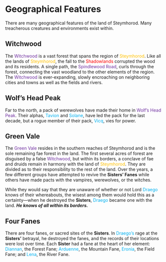 # Geographical Features

There are many geographical features of the land of Steymhorod. Many treacherous creatures and environments exist within.

## Witchwood

The <font color="#7030a0">Witchwood</font> is a vast forest that spans the region of <font color="#ffc000">Steymhorod</font>. Like all the lands of <font color="#ffc000">Steymhorod</font>, the fall to the <font color="#ff0000">Shadowlands</font> corrupted the wood and its residents. A single path, the <font color="#7030a0">Spindlewood Road</font>, curls through the forest, connecting the vast woodland to the other elements of the region. The <font color="#7030a0">Witchwood</font> is ever-expanding, slowly encroaching on neighboring cities and towns as well as the fields and rivers.  

## Wolf’s Head Peak

Far to the north, a pack of werewolves have made their home in <font color="#7030a0">Wolf’s Head Peak</font>. Their alphas, <font color="#00b0f0">Tavion</font> and <font color="#00b0f0">Solane</font>, have led the pack for the last decade, but a rogue member of their pack, <font color="#00b0f0">Vicq</font>, vies for power. 

## Green Vale

The <font color="#7030a0">Green Vale</font> resides in the southern reaches of Steymhorod and is the sole remaining fae forest in the land. The first several acres of forest are disguised by a false <font color="#7030a0">Witchwood</font>, but within its borders, a conclave of fae and druids remain in harmony with the land of <font color="#ffc000">Steymhorod</font>. They are divided as to their responsibility to the rest of the land. Over the years, a few different groups have attempted to revive the **Sisters’ Fanes** while others have made pacts with the vampires, werewolves, or the witches. 

While they would say that they are unaware of whether or not Lord <font color="#00b0f0">Draego</font> knows of their whereabouts, the wisest among them would hold this as a certainty—when he destroyed the **Sisters**, <font color="#00b0f0">Draego</font> became one with the land. ***He knows of all within its borders.*** 

## Four Fanes

There are four fanes, or sacred sites of the **Sisters**. In <font color="#00b0f0">Draego’s</font> rage at the **Sisters’** betrayal, he destroyed the fanes, and the records of their locations were lost over time. Each **Sister** had a fane at the heart of her element: <font color="#00b0f0">Diannan</font>, the Forest Fane; <font color="#00b0f0">Arduenne</font>, the Mountain Fane, <font color="#00b0f0">Eronia</font>, the Field Fane; and <font color="#00b0f0">Lena</font>, the River Fane.